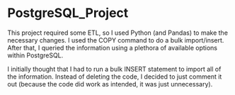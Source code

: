 # PostgreSQL_Project

This project required some ETL, so I used Python (and Pandas) to make the necessary changes. I used the COPY command to do a bulk import/insert. After that, I queried the information using a plethora of available options within PostgreSQL.

I initially thought that I had to run a bulk INSERT statement to import all of the information. Instead of deleting the code, I decided to just comment it out (because the code did work as intended, it was just unnecessary).
